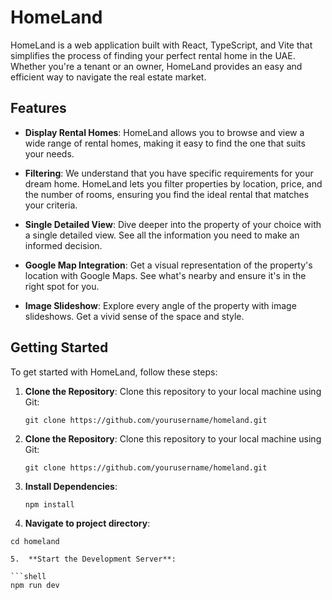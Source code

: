 # HomeLand

HomeLand is a web application built with React, TypeScript, and Vite that simplifies the process of finding your perfect rental home in the UAE. Whether you're a tenant or an owner, HomeLand provides an easy and efficient way to navigate the real estate market.

## Features

- **Display Rental Homes**: HomeLand allows you to browse and view a wide range of rental homes, making it easy to find the one that suits your needs.

- **Filtering**: We understand that you have specific requirements for your dream home. HomeLand lets you filter properties by location, price, and the number of rooms, ensuring you find the ideal rental that matches your criteria.

- **Single Detailed View**: Dive deeper into the property of your choice with a single detailed view. See all the information you need to make an informed decision.

- **Google Map Integration**: Get a visual representation of the property's location with Google Maps. See what's nearby and ensure it's in the right spot for you.

- **Image Slideshow**: Explore every angle of the property with image slideshows. Get a vivid sense of the space and style.

## Getting Started

To get started with HomeLand, follow these steps:

1. **Clone the Repository**: Clone this repository to your local machine using Git:

   ```shell
   git clone https://github.com/yourusername/homeland.git
   
2. **Clone the Repository**: Clone this repository to your local machine using Git:

   ```shell
   git clone https://github.com/yourusername/homeland.git
   
3. **Install Dependencies**: 

   ```shell
   npm install

4.  **Navigate to project directory**: 

   ```shell
   cd homeland

5.  **Start the Development Server**: 

   ```shell
  npm run dev


